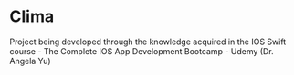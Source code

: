 # Clima
 Project being developed through the knowledge acquired in the IOS Swift course - The Complete IOS App Development Bootcamp - Udemy (Dr. Angela Yu)
